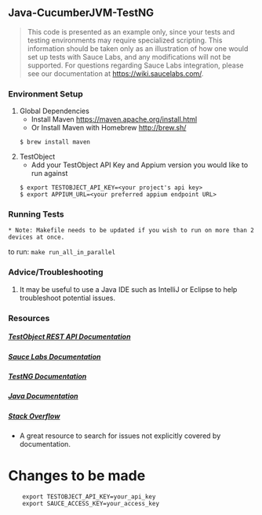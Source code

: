 ## Java-CucumberJVM-TestNG

>This code is presented as an example only, since your tests and testing environments may require specialized scripting. This information should be taken only as an
>illustration of how one would set up tests with Sauce Labs, and any modifications will not be supported. For questions regarding Sauce Labs integration, please see
>our documentation at https://wiki.saucelabs.com/.

### Environment Setup

1. Global Dependencies
    * Install Maven
    	https://maven.apache.org/install.html
    * Or Install Maven with Homebrew
    	http://brew.sh/
    ```
    $ brew install maven
    ```
2. TestObject
    * Add your TestObject API Key and Appium version you would like to run against
    ```
    $ export TESTOBJECT_API_KEY=<your project's api key>
    $ export APPIUM_URL=<your preferred appium endpoint URL>
    ```

### Running Tests
	* Note: Makefile needs to be updated if you wish to run on more than 2 devices at once.
to run: `make run_all_in_parallel`

### Advice/Troubleshooting
1. It may be useful to use a Java IDE such as IntelliJ or Eclipse to help troubleshoot potential issues.

### Resources
##### [TestObject REST API Documentation](https://api.testobject.com/)

##### [Sauce Labs Documentation](https://wiki.saucelabs.com/)

##### [TestNG Documentation](http://testng.org/doc/documentation-main.html)

##### [Java Documentation](https://docs.oracle.com/javase/7/docs/api/)

##### [Stack Overflow](http://stackoverflow.com/)
* A great resource to search for issues not explicitly covered by documentation.









# Changes to be made

```
	export TESTOBJECT_API_KEY=your_api_key
	export SAUCE_ACCESS_KEY=your_access_key
```


